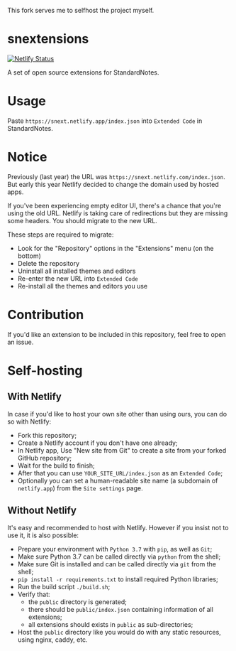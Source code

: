 This fork serves me to selfhost the project myself.

# snextensions

[![Netlify Status](https://api.netlify.com/api/v1/badges/53e5f0b7-02c9-400d-8590-159860892cdc/deploy-status)](https://app.netlify.com/sites/snext/deploys)

A set of open source extensions for StandardNotes.

# Usage

Paste `https://snext.netlify.app/index.json` into `Extended Code` in StandardNotes.

# Notice

Previously (last year) the URL was `https://snext.netlify.com/index.json`.
But early this year Netlify decided to change the domain used by hosted apps.

If you've been experiencing empty editor UI, there's a chance that you're using
the old URL. Netlify is taking care of redirections but they are missing some
headers. You should migrate to the new URL.

These steps are required to migrate:

- Look for the "Repository" options in the "Extensions" menu (on the bottom)
- Delete the repository
- Uninstall all installed themes and editors
- Re-enter the new URL into `Extended Code`
- Re-install all the themes and editors you use

# Contribution

If you'd like an extension to be included in this repository, feel free to open an issue.

# Self-hosting

## With Netlify

In case if you'd like to host your own site other than using ours, you can do so with Netlify:

- Fork this repository;
- Create a Netlify account if you don't have one already;
- In Netlify app, Use "New site from Git" to create a site from your forked GitHub repository;
- Wait for the build to finish;
- After that you can use `YOUR_SITE_URL/index.json` as an `Extended Code`;
- Optionally you can set a human-readable site name (a subdomain of `netlify.app`) from the `Site settings` page.

## Without Netlify

It's easy and recommended to host with Netlify. However if you insist not to use it, it is also possible:

- Prepare your environment with `Python 3.7` with `pip`, as well as `Git`;
- Make sure Python 3.7 can be called directly via `python` from the shell;
- Make sure Git is installed and can be called directly via `git` from the shell;
- `pip install -r requirements.txt` to install required Python libraries;
- Run the build script `./build.sh`;
- Verify that:
  - the `public` directory is generated;
  - there should be `public/index.json` containing information of all extensions;
  - all extensions should exists in `public` as sub-directories;
- Host the `public` directory like you would do with any static resources, using nginx, caddy, etc.
